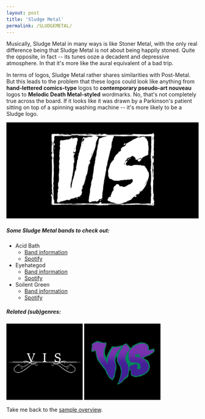 ```yaml
---
layout: post
title: 'Sludge Metal'
permalink: /SLUDGEMETAL/
---
```


Musically, Sludge Metal in many ways is like Stoner Metal, with the only real difference being that Sludge Metal is not about being happily stoned. Quite the opposite, in fact -- its tunes ooze a decadent and depressive atmosphere. In that it's more like the aural equivalent of a bad trip.

In terms of logos, Sludge Metal rather shares similarities with Post-Metal. But this leads to the problem that these logos could look like anything from **hand-lettered comics-type** logos to **contemporary pseudo-art nouveau** logos to **Melodic Death Metal-styled** wordmarks. No, that's not completely true across the board. If it looks like it was drawn by a Parkinson's patient sitting on top of a spinning washing machine -- it's more likely to be a Sludge logo.

![Sludge Metal](..\assets\img\projects\proj-8\sludge.jpg)

##### Some Sludge Metal bands to check out:

<ul>
<li>Acid Bath
<ul>
<li><a href="https://www.metal-archives.com/bands/Acid_Bath/19" target="_blank" rel="noopener"><span>Band information</span></a></li>
<li><a href="https://open.spotify.com/track/6AbPtd4Cxxkdzrda6E2WcO?si=6e2481d8e8574559" target="_blank" rel="noopener"><span>Spotify</span></a></li>
</ul>
</li>

<li>Eyehategod
<ul>
<li><a href="https://www.metal-archives.com/bands/Eyehategod/1624" target="_blank" rel="noopener"><span>Band information</span></a></li>
<li><a href="https://open.spotify.com/track/2O1cAE5g9CNU5j9JWQs1fD?si=53c831a7ab284ec2" target="_blank" rel="noopener"><span>Spotify</span></a></li>
</ul>
</li>

<li>Soilent Green
<ul>
<li><a href="https://www.metal-archives.com/bands/Soilent_Green/76" target="_blank" rel="noopener"><span>Band information</span></a></li>
<li><a href="https://open.spotify.com/track/5UY84X1XutCbjhi1KEO68D?si=f5b7b0e0b84e4528" target="_blank" rel="noopener"><span>Spotify</span></a></li>
</ul>
</li>
</ul>

##### Related (sub)genres:
[<img src="..\assets\img\projects\proj-9\funeral.jpg" alt="Doom Metal" width=200 >](/DOOMMETAL/)
[<img src="..\assets\img\projects\proj-9\psychedelic.jpg" alt="Stoner Metal" width=200 >](/STONERMETAL/)

Take me back to the [sample overview](../projects/proj-8).
